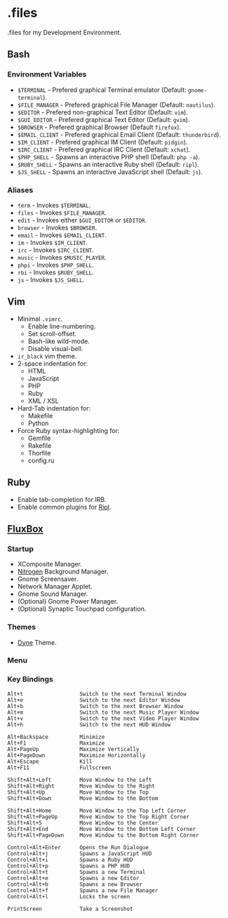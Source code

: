 # .files

.files for my Development Environment.

## Bash

### Environment Variables

* `$TERMINAL` - Prefered graphical Terminal emulator
  (Default: `gnome-terminal`).
* `$FILE_MANAGER` - Prefered graphical File Manager
  (Default: `nautilus`).
* `$EDITOR` - Prefered non-graphical Text Editor (Default: `vim`).
* `$GUI_EDITOR` - Prefered graphical Text Editor (Default: `gvim`).
* `$BROWSER` - Prefered graphical Browser (Default `firefox`).
* `$EMAIL_CLIENT` - Prefered graphical Email Client (Default: `thunderbird`).
* `$IM_CLIENT` - Prefered graphical IM Client (Default: `pidgin`).
* `$IRC_CLIENT` - Prefered graphical IRC Client (Default: `xchat`).
* `$PHP_SHELL` - Spawns an interactive PHP shell (Default: `php -a`).
* `$RUBY_SHELL` - Spawns an interactive Ruby shell (Default: `ripl`).
* `$JS_SHELL` - Spawns an interactive JavaScript shell (Default: `js`).

### Aliases

* `term` - Invokes `$TERMINAL`.
* `files` - Invokes `$FILE_MANAGER`.
* `edit` - Invokes either `$GUI_EDITOR` or `$EDITOR`.
* `browser` - Invokes `$BROWSER`.
* `email` - Invokes `$EMAIL_CLIENT`.
* `im` - Invokes `$IM_CLIENT`.
* `irc` - Invokes `$IRC_CLIENT`.
* `music` - Invokes `$MUSIC_PLAYER`.
* `phpi` - Invokes `$PHP_SHELL`.
* `rbi` - Invokes `$RUBY_SHELL`.
* `js` - Invokes `$JS_SHELL`.

## Vim

* Minimal `.vimrc`.
  * Enable line-numbering.
  * Set scroll-offset.
  * Bash-like wild-mode.
  * Disable visual-bell.
* `ir_black` vim theme.
* 2-space indentation for:
  * HTML
  * JavaScript
  * PHP
  * Ruby
  * XML / XSL
* Hard-Tab indentation for:
  * Makefile
  * Python
* Force Ruby syntax-highlighting for:
  * Gemfile
  * Rakefile
  * Thorfile
  * config.ru

## Ruby

* Enable tab-completion for IRB.
* Enable common plugins for [Ripl](https://github.com/cldwalker/ripl#readme).

## [FluxBox](http://fluxbox.org/)

### Startup

* XComposite Manager.
* [Nitrogen](http://projects.l3ib.org/nitrogen/) Background Manager.
* Gnome Screensaver.
* Network Manager Applet.
* Gnome Sound Manager.
* (Optional) Gnome Power Manager.
* (Optional) Synaptic Touchpad configuration.

### Themes

* [Dyne](http://box-look.org/content/show.php/Dyne?content=61999) Theme.

### Menu

### Key Bindings

    Alt+t                  Switch to the next Terminal Window
    Alt+e                  Switch to the next Editor Window
    Alt+b                  Switch to the next Browser Window
    Alt+m                  Switch to the next Music Player Window
    Alt+v                  Switch to the next Video Player Window
    Alt+h                  Switch to the next HUD Window
    
    Alt+Backspace          Minimize
    Alt+F1                 Maximize
    Alt+PageUp             Maximize Vertically
    Alt+PageDown           Maximize Horizontally
    Alt+Escape             Kill
    Alt+F11                Fullscreen
    
    Shift+Alt+Left         Move Window to the Left
    Shift+Alt+Right        Move Window to the Right
    Shift+Alt+Up           Move Window to the Top
    Shift+Alt+Down         Move Window to the Bottom

    Shift+Alt+Home         Move Window to the Top Left Corner
    Shift+Alt+PageUp       Move Window to the Top Right Corner
    Shift+Alt+5            Move Window to the Center
    Shift+Alt+End          Move Window to the Bottom Left Corner
    Shift+Alt+PageDown     Move Window to the Bottom Right Corner

    Control+Alt+Enter      Opens the Run Dialogue
    Control+Alt+j          Spawns a JavaScript HUD
    Control+Alt+i          Spawns a Ruby HUD
    Control+Alt+p          Spawns a PHP HUD
    Control+Alt+t          Spawns a new Terminal
    Control+Alt+e          Spawns a new Editor
    Control+Alt+b          Spawns a new Browser
    Control+Alt+f          Spawns a new File Manager
    Control+Alt+l          Locks the screen

    PrintScreen            Take a Screenshot

